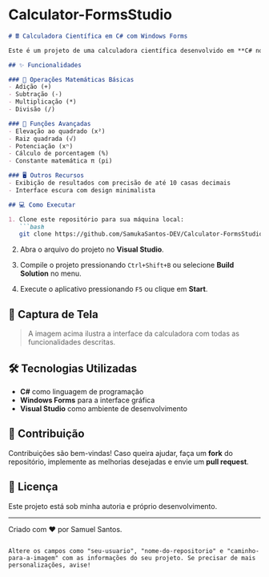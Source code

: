 ﻿# Calculator-FormsStudio

```markdown
# 🖩 Calculadora Científica em C# com Windows Forms

Este é um projeto de uma calculadora científica desenvolvido em **C# no Windows Forms**, com funcionalidades avançadas e uma interface moderna e prática.

## ✨ Funcionalidades

### 🧮 Operações Matemáticas Básicas
- Adição (+)
- Subtração (-)
- Multiplicação (*)
- Divisão (/)

### 📐 Funções Avançadas
- Elevação ao quadrado (x²)
- Raiz quadrada (√)
- Potenciação (xⁿ)
- Cálculo de porcentagem (%)
- Constante matemática π (pi)

### 🖥 Outros Recursos
- Exibição de resultados com precisão de até 10 casas decimais
- Interface escura com design minimalista

## 💻 Como Executar

1. Clone este repositório para sua máquina local:
   ```bash
   git clone https://github.com/SamukaSantos-DEV/Calculator-FormsStudio.git
   ```

2. Abra o arquivo do projeto no **Visual Studio**.

3. Compile o projeto pressionando `Ctrl+Shift+B` ou selecione **Build Solution** no menu.

4. Execute o aplicativo pressionando `F5` ou clique em **Start**.

## 📸 Captura de Tela



> A imagem acima ilustra a interface da calculadora com todas as funcionalidades descritas.

## 🛠 Tecnologias Utilizadas

- **C#** como linguagem de programação
- **Windows Forms** para a interface gráfica
- **Visual Studio** como ambiente de desenvolvimento

## 🚀 Contribuição

Contribuições são bem-vindas! Caso queira ajudar, faça um **fork** do repositório, implemente as melhorias desejadas e envie um **pull request**.

## 📄 Licença

Este projeto está sob minha autoria e próprio desenvolvimento.

---

Criado com ❤️ por Samuel Santos.
```

Altere os campos como "seu-usuario", "nome-do-repositorio" e "caminho-para-a-imagem" com as informações do seu projeto. Se precisar de mais personalizações, avise!
